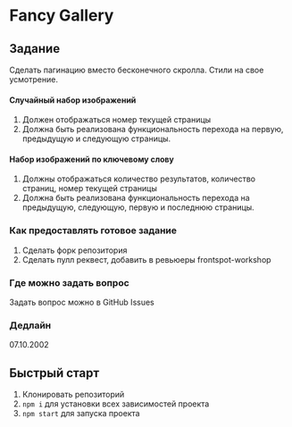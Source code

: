 # Fancy Gallery

## Задание

Сделать пагинацию вместо бесконечного скролла. Стили на свое усмотрение.

#### Случайный набор изображений

1. Должен отображаться номер текущей страницы
2. Должна быть реализована функциональность перехода на первую, предыдущую и следующую страницы.

#### Набор изображений по ключевому слову

1. Должны отображаться количество результатов, количество страниц, номер текущей страницы
2. Должна быть реализована функциональность перехода на предыдущую, следующую, первую и последнюю страницы.

### Как предоставлять готовое задание

1. Сделать форк репозитория
2. Сделать пулл реквест, добавить в ревьюеры frontspot-workshop

### Где можно задать вопрос

Задать вопрос можно в GitHub Issues

### Дедлайн

07.10.2002

## Быстрый старт

1. Клонировать репозиторий
1. `npm i` для установки всех зависимостей проекта
1. `npm start` для запуска проекта
